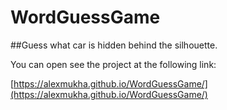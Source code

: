 # WordGuessGame

##Guess what car is hidden behind the silhouette.

You can open see the project at the following link:

[https://alexmukha.github.io/WordGuessGame/](https://alexmukha.github.io/WordGuessGame/)
